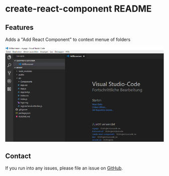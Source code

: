 # create-react-component README

## Features

Adds a "Add React Component" to context menue of folders

![Demo](./img/howto.gif)

## Contact

If you run into any issues, please file an issue on [GitHub](https://github.com/tobi12345/create-react-component).